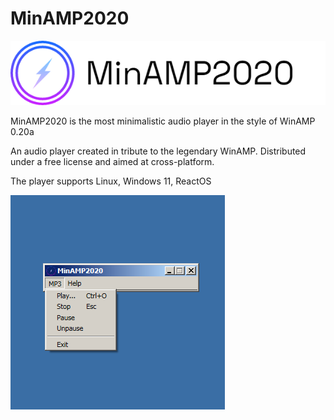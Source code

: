 # MinAMP2020

![alt text](logo.png)

MinAMP2020 is the most minimalistic audio player in the style of WinAMP 0.20a

An audio player created in tribute to the legendary WinAMP. Distributed under a free license and aimed at cross-platform.

The player supports Linux, Windows 11, ReactOS

![alt text](preview.png)
